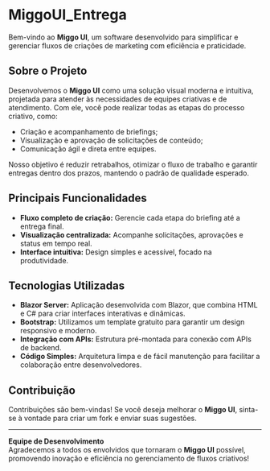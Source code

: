 # MiggoUI_Entrega

Bem-vindo ao **Miggo UI**, um software desenvolvido para simplificar e gerenciar fluxos de criações de marketing com eficiência e praticidade.

## Sobre o Projeto

Desenvolvemos o **Miggo UI** como uma solução visual moderna e intuitiva, projetada para atender às necessidades de equipes criativas e de atendimento. Com ele, você pode realizar todas as etapas do processo criativo, como:
- Criação e acompanhamento de briefings;
- Visualização e aprovação de solicitações de conteúdo;
- Comunicação ágil e direta entre equipes.

Nosso objetivo é reduzir retrabalhos, otimizar o fluxo de trabalho e garantir entregas dentro dos prazos, mantendo o padrão de qualidade esperado.

## Principais Funcionalidades
- **Fluxo completo de criação:** Gerencie cada etapa do briefing até a entrega final.
- **Visualização centralizada:** Acompanhe solicitações, aprovações e status em tempo real.
- **Interface intuitiva:** Design simples e acessível, focado na produtividade.

## Tecnologias Utilizadas

- **Blazor Server:** Aplicação desenvolvida com Blazor, que combina HTML e C# para criar interfaces interativas e dinâmicas.
- **Bootstrap:** Utilizamos um template gratuito para garantir um design responsivo e moderno.
- **Integração com APIs:** Estrutura pré-montada para conexão com APIs de backend.
- **Código Simples:** Arquitetura limpa e de fácil manutenção para facilitar a colaboração entre desenvolvedores.

## Contribuição
Contribuições são bem-vindas! Se você deseja melhorar o **Miggo UI**, sinta-se à vontade para criar um fork e enviar suas sugestões.

---

**Equipe de Desenvolvimento**  
Agradecemos a todos os envolvidos que tornaram o **Miggo UI** possível, promovendo inovação e eficiência no gerenciamento de fluxos criativos!
